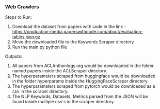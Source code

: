 ### Web Crawlers
Steps to Run:

1. Download the dataset from papers with code in the link - https://production-media.paperswithcode.com/about/evaluation-tables.json.gz
2. Move the downloaded file to the Keywords Scraper directory
3. Run the main.py python file

Outputs:
1. All papers from ACLAnthonlogy.org would be downloaded in the folder named papers inside the ACLScraper directory.
2. The hyperparameters scraped from huggingface would be downloaded in the folder hyperparams inside the HuggingFaceScraper directory.
3. The hyperparameters scraped from pytorch would be downloaded as a csv in the scraper directory.
3. The NLP Keywords, Datasets, Metrics parsed from the JSON will be found inside multiple csv's in the scraper directory.
